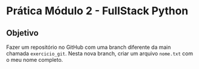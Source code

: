 # Prática Módulo 2 - FullStack Python

## Objetivo

Fazer um repositório no GitHub com uma branch diferente da main chamada `exercicio_git`. Nesta nova branch, criar um arquivo `nome.txt` com o meu nome completo.
